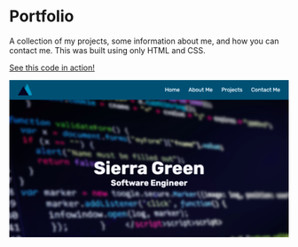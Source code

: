 # Portfolio

A collection of my projects, some information about me, and how you can contact me. This was built using only HTML and CSS.

[See this code in action!](https://sierragreen379.github.io/Portfolio/)

![Portfolio Preview](./Images/Portfolio_Img.png)

